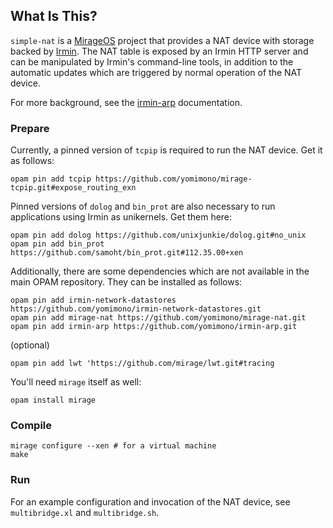 ## What Is This?

`simple-nat` is a [MirageOS](https://mirage.io) project that provides a NAT device with storage backed by [Irmin](https://github.com/mirage/irmin).  The NAT table is exposed by an Irmin HTTP server and can be manipulated by Irmin's command-line tools, in addition to the automatic updates which are triggered by normal operation of the NAT device.

For more background, see the [irmin-arp](https://github.com/yomimono/irmin-arp) documentation.

### Prepare

Currently, a pinned version of `tcpip` is required to run the NAT device.  Get it as follows:

```
opam pin add tcpip https://github.com/yomimono/mirage-tcpip.git#expose_routing_exn
```

Pinned versions of `dolog` and `bin_prot` are also necessary to run applications using Irmin as unikernels.  Get them here:

```
opam pin add dolog https://github.com/unixjunkie/dolog.git#no_unix
opam pin add bin_prot https://github.com/samoht/bin_prot.git#112.35.00+xen
```

Additionally, there are some dependencies which are not available in the main OPAM repository.  They can be installed as follows:

```
opam pin add irmin-network-datastores https://github.com/yomimono/irmin-network-datastores.git
opam pin add mirage-nat https://github.com/yomimono/mirage-nat.git
opam pin add irmin-arp https://github.com/yomimono/irmin-arp.git
```

(optional)
```
opam pin add lwt 'https://github.com/mirage/lwt.git#tracing
```

You'll need `mirage` itself as well:

```
opam install mirage
```

### Compile

```
mirage configure --xen # for a virtual machine
make
```

### Run

For an example configuration and invocation of the NAT device, see `multibridge.xl` and `multibridge.sh`.
